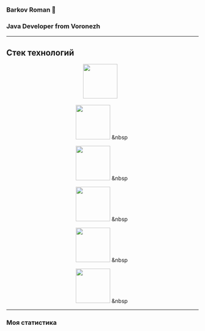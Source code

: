 ### Barkov Roman 👋
### Java Developer from Voronezh

---

## Стек технологий 
<div align="center">
<img src="https://cdn.jsdelivr.net/gh/devicons/devicon/icons/java/java-original-wordmark.svg" width="90" height="90"  alt=""/> &nbsp&nbsp;

<img src="https://cdn.jsdelivr.net/gh/devicons/devicon/icons/docker/docker-original-wordmark.svg" width="90" height="90" alt=""/> &nbsp&nbsp;

<img src="https://cdn.jsdelivr.net/gh/devicons/devicon/icons/postgresql/postgresql-original-wordmark.svg" width="90" height="90" alt=""/> &nbsp&nbsp;

<img src="https://cdn.jsdelivr.net/gh/devicons/devicon/icons/spring/spring-plain-wordmark.svg" width="90" height="90" alt=""/> &nbsp&nbsp;

<img src="https://cdn.jsdelivr.net/gh/devicons/devicon/icons/git/git-original.svg" width="90" height="90" alt=""/> &nbsp&nbsp;

<img src="https://cdn.jsdelivr.net/gh/devicons/devicon/icons/intellij/intellij-original.svg" width="90" height="90" alt=""/> &nbsp&nbsp;
</div>

---

### Моя статистика
<div id="stat" align="center">
	<img src="https://github-profile-summary-cards.vercel.app/api/cards/profile-details?username=BarkovRoman&theme=nord_dark" alt=""/>
	<img src="https://github-profile-summary-cards.vercel.app/api/cards/stats?username=BarkovRoman&theme=nord_dark" alt=""/>
	<img src="https://github-profile-summary-cards.vercel.app/api/cards/productive-time?username=BarkovRoman&theme=nord_dark&utcOffset=8" alt=""/>
</div>


          
          
